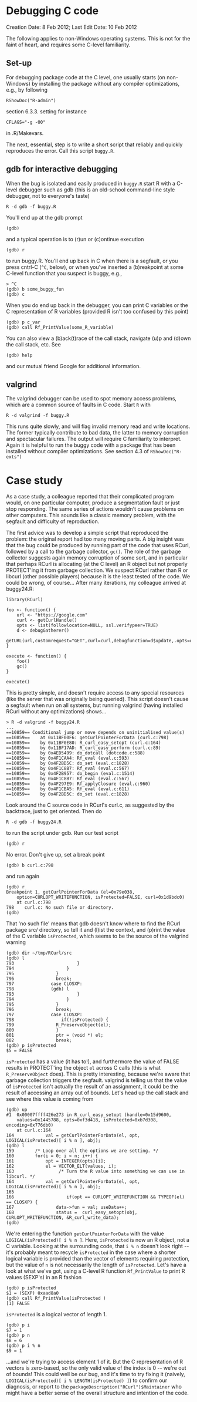# Debugging C code

Creation Date: 8 Feb 2012;
Last Edit Date: 10 Feb 2012

The following applies to non-Windows operating systems.  This is not
for the faint of heart, and requires some C-level familiarity.

## Set-up

For debugging package code at the C level, one usually starts (on
non-Windows) by installing the package without any compiler
optimizations, e.g., by following

    RShowDoc("R-admin")

section 6.3.3. setting for instance

    CFLAGS="-g -O0"

in .R/Makevars.

The next, essential, step is to write a short script that reliably and
quickly reproduces the error. Call this script `buggy.R`.

## gdb for interactive debugging

When the bug is isolated and easily produced in `buggy.R` start R with
a C-level debugger such as gdb (this is an old-school command-line
style debugger, not to everyone's taste)

    R -d gdb -f buggy.R

You'll end up at the gdb prompt

    (gdb)

and a typical operation is to (r)un or (c)ontinue execution

    (gdb) r

to run buggy.R. You'll end up back in C when there is a segfault, or
you press cntrl-C (`^C`, below), or when you've inserted a
(b)reakpoint at some C-level function that you suspect is buggy, e.g.,

    > ^C
    (gdb) b some_buggy_fun
    (gdb) c

When you do end up back in the debugger, you can print C variables or
the C representation of R variables (provided R isn't too confused by
this point)

    (gdb) p c_var
    (gdb) call Rf_PrintValue(some_R_variable)

You can also view a (b)ack(t)race of the call stack, navigate (u)p and
(d)own the call stack, etc. See

    (gdb) help

and our mutual friend Google for additional information.

## valgrind

The valgrind debugger can be used to spot memory access problems,
which are a common source of faults in C code. Start `R` with

    R -d valgrind -f buggy.R

This runs quite slowly, and will flag invalid memory read and write
locations. The former typically contribute to bad data, the latter to
memory corruption and spectacular failures. The output will require C
familiarity to interpret. Again it is helpful to run the buggy code
with a package that has been installed without compiler
optimizations. See section 4.3 of `RShowDoc("R-exts")`

# Case study

As a case study, a colleague reported that their complicated program
would, on one particular computer, produce a segmentation fault or
just stop responding. The same series of actions wouldn't cause
problems on other computers. This sounds like a classic memory
problem, with the segfault and difficulty of reproduction. 

The first advice was to develop a simple script that reproduced the
problem: the original report had too many moving parts.  A big insight
was that the bug could be produced by running part of the code that
uses RCurl, followed by a call to the garbage collector, `gc()`. The
role of the garbage collector suggests again memory corruption of some
sort, and in particular that perhaps RCurl is allocating (at the C
level) an R object but not properly PROTECT'ing it from garbage
collection. We suspect RCurl rather than R or libcurl (other possible
players) because it is the least tested of the code. We could be
wrong, of course... After many iterations, my colleague arrived at
buggy24.R:

    library(RCurl)
    
    foo <- function() {
        url <- "https://google.com"
        curl <- getCurlHandle()
        opts <- list(followlocation=NULL, ssl.verifypeer=TRUE)
        d <- debugGatherer()
        getURL(url,customrequest="GET",curl=curl,debugfunction=d$update,.opts=opts)
    }
    
    execute <- function() {
        foo()
        gc()
    }
    
    execute()

This is pretty simple, and doesn't require access to any special
resources (like the server that was originally being queried). This
script doesn't cause a segfault when run on all systems, but running
valgrind (having installed RCurl without any optimizations) shows...

    > R -d valgrind -f buggy24.R
	...
    ==10859== Conditional jump or move depends on uninitialised value(s)
    ==10859==    at 0x11BF00F6: getCurlPointerForData (curl.c:798)
    ==10859==    by 0x11BF0E80: R_curl_easy_setopt (curl.c:164)
    ==10859==    by 0x11BF17AD: R_curl_easy_perform (curl.c:89)
    ==10859==    by 0x4ED5499: do_dotcall (dotcode.c:588)
    ==10859==    by 0x4F1CAA4: Rf_eval (eval.c:593)
    ==10859==    by 0x4F2BD5C: do_set (eval.c:1828)
    ==10859==    by 0x4F1C8B7: Rf_eval (eval.c:567)
    ==10859==    by 0x4F2B957: do_begin (eval.c:1514)
    ==10859==    by 0x4F1C8B7: Rf_eval (eval.c:567)
    ==10859==    by 0x4F297E9: Rf_applyClosure (eval.c:960)
    ==10859==    by 0x4F1CBA5: Rf_eval (eval.c:611)
    ==10859==    by 0x4F2BD5C: do_set (eval.c:1828)
    
Look around the C source code in RCurl's curl.c, as suggested by the
backtrace, just to get oriented. Then do

    R -d gdb -f buggy24.R

to run the script under gdb. Run our test script

    (gdb) r

No error. Don't give up, set a break point

    (gdb) b curl.c:798

and run again

    (gdb) r
    Breakpoint 1, getCurlPointerForData (el=0x79e038,
        option=CURLOPT_WRITEFUNCTION, isProtected=FALSE, curl=0x1d9bdc0)
        at curl.c:798
    798    curl.c: No such file or directory.
    (gdb)

That 'no such file' means that gdb doesn't know where to find the
RCurl package src/ directory, so tell it and (l)ist the context, and
(p)rint the value of the C variable `isProtected`, which seems to be
the source of the valgrind warning

    (gdb) dir ~/tmp/RCurl/src
    (gdb) l
    793                        }
    794                    }
    795                }
    796                break;
    797              case CLOSXP:
    798              (gdb) l
    793                        }
    794                    }
    795                }
    796                break;
    797              case CLOSXP:
    798                  if(!isProtected) {
    799                R_PreserveObject(el);
    800                }
    801                ptr = (void *) el;
    802                break;
    (gdb) p isProtected
    $5 = FALSE

`isProtected` has a value (it has to!), and furthermore the value of
FALSE results in PROTECT'ing the object `el` across C calls (this is
what `R_PreserveObject` does). This is pretty interesting, because
we're aware that garbage collection triggers the segfault. valgrind is
telling us that the value of `isProtected` isn't actually the result
of an assignment, it could be the result of accessing an array out of
bounds. Let's head up the call stack and see where this value is
coming from

    (gdb) up
    #1  0x00007ffff426e273 in R_curl_easy_setopt (handle=0x15d9600,
        values=0x1445788, opts=0xf3d418, isProtected=0xb7d308, encoding=0x776db0)
        at curl.c:164
    164            val = getCurlPointerForData(el, opt, LOGICAL(isProtected)[ i % n ], obj);
    (gdb) l
    159        /* Loop over all the options we are setting. */
    160        for(i = 0; i < n; i++) {
    161            opt = INTEGER(opts)[i];
    162            el = VECTOR_ELT(values, i);
    163                 /* Turn the R value into something we can use in libcurl. */
    164            val = getCurlPointerForData(el, opt, LOGICAL(isProtected)[ i % n ], obj);
    165   
    166                    if(opt == CURLOPT_WRITEFUNCTION && TYPEOF(el) == CLOSXP) {
    167                data->fun = val; useData++;
    168                status =  curl_easy_setopt(obj, CURLOPT_WRITEFUNCTION, &R_curl_write_data);
    (gdb)


We're entering the function `getCurlPointerForData` with the value
`LOGICAL(isProtected)[ i % n ]`. Here, `isProtected` is now an R
object, not a C variable. Looking at the surrounding code, that `i %
n` doesn't look right -- it's probably meant to recycle `isProtected`
in the case where a shorter logical variable is provided than the
vector of elements requiring protection, but the value of `n` is not
necessarily the length of `isProtected`. Let's have a look at what
we've got, using a C-level R function `Rf_PrintValue` to print R
values (SEXP's) in an R fashion

    (gdb) p isProtected
    $1 = (SEXP) 0xaad8a0
    (gdb) call Rf_PrintValue(isProtected )
    [1] FALSE

`isProtected` is a logical vector of length 1.

    (gdb) p i
    $7 = 1
    (gdb) p n
    $8 = 6
    (gdb) p i % n
    $9 = 1

...and we're trying to access element 1 of it. But the C
representation of R vectors is zero-based, so the only valid value of
the index is 0 -- we're out of bounds! This could well be our bug, and
it's time to try fixing it (naively,
`LOGICAL(isProtected)[ i % LENGTH(isProtected) ]`) to confirm our
diagnosis, or report to the `packageDescription("RCurl")$Maintainer`
who might have a better sense of the overall structure and intention
of the code.
